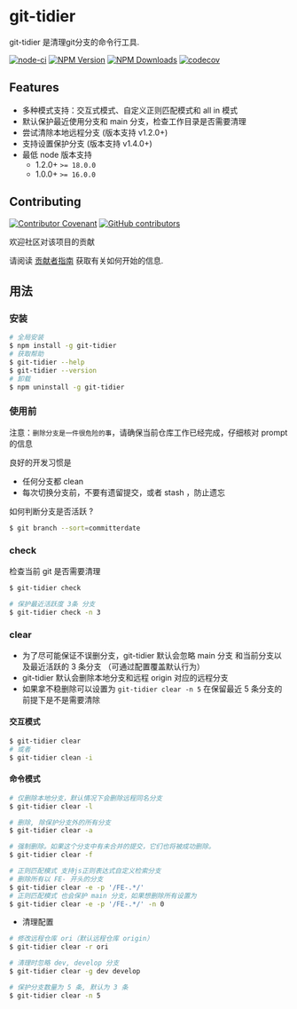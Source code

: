 # git-tidier

git-tidier 是清理git分支的命令行工具.

[![node-ci](https://github.com/bridgewwater/git-tidier/workflows/node-ci/badge.svg?branch=main)](https://github.com/bridgewwater/git-tidier/actions/workflows/node-ci.yml)
[![NPM Version](http://img.shields.io/npm/v/git-tidier.svg?style=flat)](https://www.npmjs.org/package/git-tidier)
[![NPM Downloads](https://img.shields.io/npm/dm/git-tidier.svg?style=flat)](https://npmcharts.com/compare/git-tidier?minimal=true)
[![codecov](https://codecov.io/gh/bridgewwater/git-tidier/branch/main/graph/badge.svg)](https://codecov.io/gh/bridgewwater/git-tidier)

## Features

- 多种模式支持：交互式模式、自定义正则匹配模式和 all in 模式
- 默认保护最近使用分支和 main 分支，检查工作目录是否需要清理
- 尝试清除本地远程分支 (版本支持 v1.2.0+)
- 支持设置保护分支 (版本支持 v1.4.0+)
- 最低 node 版本支持
    - 1.2.0+ `>= 18.0.0`
    - 1.0.0+ `>= 16.0.0`

## Contributing

[![Contributor Covenant](https://img.shields.io/badge/contributor%20covenant-v1.4-ff69b4.svg)](.github/CONTRIBUTING_DOC/CODE_OF_CONDUCT.md)
[![GitHub contributors](https://img.shields.io/github/contributors/bridgewwater/template-golang-lib)](https://github.com/bridgewwater/template-golang-lib/graphs/contributors)

欢迎社区对该项目的贡献

请阅读 [贡献者指南](.github/CONTRIBUTING_DOC/CONTRIBUTING.md) 获取有关如何开始的信息.

## 用法

### 安装

```bash
# 全局安装
$ npm install -g git-tidier
# 获取帮助
$ git-tidier --help
$ git-tidier --version
# 卸载
$ npm uninstall -g git-tidier
```

### 使用前

注意：`删除分支是一件很危险的事`，请确保当前仓库工作已经完成，仔细核对 prompt 的信息

良好的开发习惯是

- 任何分支都 clean
- 每次切换分支前，不要有遗留提交，或者 stash ，防止遗忘

如何判断分支是否活跃 ?

```bash
$ git branch --sort=committerdate
```

### check

检查当前 git 是否需要清理

```bash
$ git-tidier check

# 保护最近活跃度 3条 分支
$ git-tidier check -n 3
```

### clear

- 为了尽可能保证不误删分支，git-tidier 默认会忽略 main 分支 和当前分支以及最近活跃的 3 条分支 （可通过配置覆盖默认行为）
- git-tidier 默认会删除本地分支和远程 origin 对应的远程分支
- 如果拿不稳删除可以设置为  `git-tidier clear -n 5` 在保留最近 5 条分支的前提下是不是需要清除

#### 交互模式

```bash
$ git-tidier clear
# 或者
$ git-tidier clean -i
```

#### 命令模式

```bash
# 仅删除本地分支，默认情况下会删除远程同名分支
$ git-tidier clear -l

# 删除, 除保护分支外的所有分支
$ git-tidier clear -a

# 强制删除。如果这个分支中有未合并的提交，它们也将被成功删除。
$ git-tidier clear -f

# 正则匹配模式 支持js正则表达式自定义检索分支
# 删除所有以 FE- 开头的分支
$ git-tidier clear -e -p '/FE-.*/'
# 正则匹配模式 也会保护 main 分支，如果想删除所有设置为
$ git-tidier clear -e -p '/FE-.*/' -n 0
```

- 清理配置

```bash
# 修改远程仓库 ori（默认远程仓库 origin）
$ git-tidier clear -r ori

# 清理时忽略 dev, develop 分支
$ git-tidier clear -g dev develop

# 保护分支数量为 5 条, 默认为 3 条
$ git-tidier clear -n 5
```